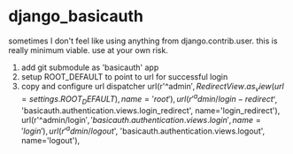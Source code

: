 django_basicauth
================

sometimes I don't feel like using anything from django.contrib.user. this is really minimum viable.  use at your own risk.

1. add git submodule as 'basicauth' app
1. setup ROOT_DEFAULT to point to url for successful login
1. copy and configure url dispatcher
    url(r'^admin$',
        RedirectView.as_view(url=settings.ROOT_DEFAULT),
        name='root'),
    url(r'^admin/login-redirect$',
        'basicauth.authentication.views.login_redirect',
        name='login_redirect'),
    url(r'^admin/login$',
        'basicauth.authentication.views.login',
        name='login'),
    url(r'^admin/logout$',
        'basicauth.authentication.views.logout',
        name='logout'),
